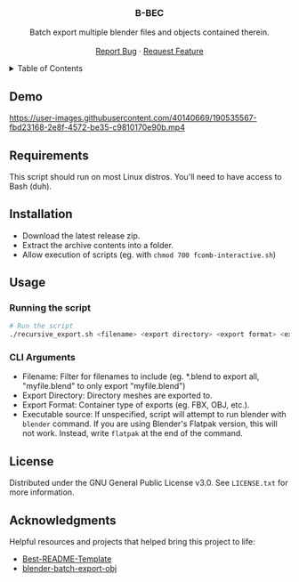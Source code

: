 <div id="top"></div>

<br />
<div align="center">
  <h3 align="center">B-BEC</h3>

  <p align="center">
    Batch export multiple blender files and objects contained therein.
    <br />
    <br />
    <a href="/issues/new?template=bug_report.md">Report Bug</a>
    ·
    <a href="/issues/new?template=feature_request.md">Request Feature</a>
  </p>
</div>



<details>
  <summary>Table of Contents</summary>
  <ol>
    <li><a href="#requirements">Requirements</a></li>
    <li><a href="#installation">Installation</a></li>
    <li><a href="#usage">Usage</a></li>
    <li><a href="#license">License</a></li>
    <li><a href="#acknowledgments">Acknowledgments</a></li>
  </ol>
</details>

## Demo

https://user-images.githubusercontent.com/40140669/190535567-fbd23168-2e8f-4572-be35-c9810170e90b.mp4


## Requirements

This script should run on most Linux distros. You'll need to have access to Bash (duh).



## Installation

* Download the latest release zip.
* Extract the archive contents into a folder.
* Allow execution of scripts (eg. with `chmod 700 fcomb-interactive.sh`) 


## Usage

### Running the script
```bash
# Run the script
./recursive_export.sh <filename> <export directory> <export format> <executable source>
```

### CLI Arguments

- Filename: Filter for filenames to include (eg. *.blend to export all, "myfile.blend" to only export "myfile.blend")
- Export Directory: Directory meshes are exported to.
- Export Format: Container type of exports (eg. FBX, OBJ, etc.).
- Executable source: If unspecified, script will attempt to run blender with `blender` command. If you are using Blender's Flatpak version, this will not work. Instead, write `flatpak` at the end of the command.


## License

Distributed under the GNU General Public License v3.0. See `LICENSE.txt` for more information.



## Acknowledgments

Helpful resources and projects that helped bring this project to life:

* [Best-README-Template](https://github.com/othneildrew/Best-README-Template)
* [blender-batch-export-obj](https://github.com/mcvnh/blender-batch-export-obj)

